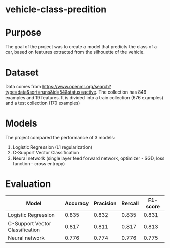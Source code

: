 # vehicle-class-predition

# Purpose

The goal of the project was to create a model that predicts the class of a car, based on features extracted from the silhouette of the vehicle.


# Dataset
Data comes from https://www.openml.org/search?type=data&sort=runs&id=54&status=active. 
The collection has 846 examples and 19 features. It is divided into a train collection (676 examples) and a test collection (170 examples)


# Models
The project compared the performance of 3 models:
1. Logistic Regression (L1 regularization)
2. C-Support Vector Classification
3. Neural network (single layer feed forward network, optimizer - SGD, loss function - cross entropy)


# Evaluation

Model | Accuracy | Pracision | Rercall | F1-score
--- | --- | --- | --- |--- 
Logistic Regression | 0.835 | 0.832 | 0.835 | 0.831 
C-Support Vector Classification | 0.817 | 0.811 | 0.817 | 0.813 
Neural network | 0.776 | 0.774 | 0.776 | 0.775 
